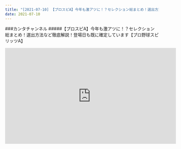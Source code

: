 ```yaml
---
title: "[2021-07-10] 【プロスピA】今年も激アツに！？セレクション総まとめ！選出方法など徹底解説！登場日も既に確定しています【プロ野球スピリッツA】 他"
date: 2021-07-10
---
```

###カンタチャンネル
#####【プロスピA】今年も激アツに！？セレクション総まとめ！選出方法など徹底解説！登場日も既に確定しています【プロ野球スピリッツA】
<iframe width="560" height="315" src="https://www.youtube.com/embed/NdrPC56sBLw" frameborder="0" allow="accelerometer; autoplay; clipboard-write; encrypted-media; gyroscope; picture-in-picture" allowfullscreen></iframe>

